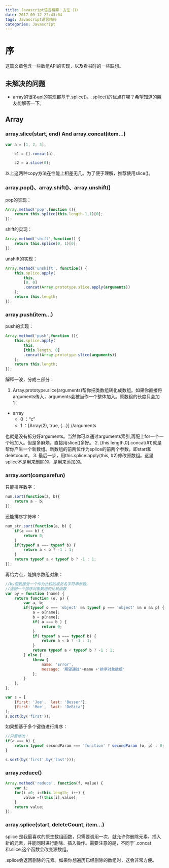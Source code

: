 ```yaml
---
title: Javascript语言精粹：方法（1）
date: 2017-09-12 22:43:04
tags: Javascript语言精粹
categories: Javascript
---
```

# 序
这篇文章包含一些数组API的实现，以及看书时的一些联想。

<!-- more -->
## 未解决的问题
- array的很多api的实现都基于.splice()。.splice()的优点在哪？希望知道的朋友能解答一下。
## Array
### array.slice(start, end) And array.concat(item...)
```javascript
var a = [1, 2, 3],

    c1 = [].concat(a),

    c2 = a.slice(0);
```
以上这两种copy方法在性能上相差无几。为了便于理解，推荐使用slice()。
### array.pop()、array.shift()、array.unshift()
pop的实现：
```javascript
Array.method('pop',function (){
	return this.splice(this.length-1,1)[0];
});
```
shift的实现：
```javascript
Array.method('shift',function() {
	return this.splice(0, 1)[0];
});
```
unshift的实现：
```javascript
Array.method('unshift', function() {
	this.splice.apply(
		this,
		[0, 0]
		.concat(Array.prototype.slice.apply(arguments))
	);
	return this.length;
});
```
### array.push(item...)
push的实现：
```javascript
Array.method('push',function (){
	this.splice.apply(
		this,
		[this.length, 0]
		.concat(Array.prototype.slice(arguments))
	);
	return this.length;
});
```
解释一波，分成三部分：
1. Array.prototype.slice(arguments)帮你把类数组转化成数组。如果你直接将arguments传入，arguments会被当作一个整体加入。原数组的长度只会加1：
- array
	- 0 ：“c”
	- 1 ：[Array(2), true, {...}] //arguments

也就是没有拆分好arguments。当然你可以通过arguments索引,再配上for一个一个地加入。但是多麻烦，直接用slice()多好。
2. [this.length,0].concat(#1)就是帮你产生一个新数组。新数组的前两位作为splice的前两个参数，即start和deletcount。
3. 最后一步，用this.splice.apply(this, #2)修改原数组。这里splice不是用来删除的，是用来添加的。

### array.sort(comparefun)
只能排序数字：
```javascript
num.sort(function(a, b){
	return a - b;
});
```
还能排序字符串：
```javascript
num_str.sort(function(a, b) {
	if(a === b) {
		return 0;
	}
	if(typeof a === typeof b) {
		return a < b ? -1 : 1;
	}
	return typeof a < typeof b ? -1 : 1;
});
```
再给力点，能排序数组对象：
```javascript
//by函数接受一个作为比较的成员名字符串参数。
//返回一个排序对象数组的比较函数
var by = function (name) {
	return function (o, p) {
		var a, b;
		if(typeof o === 'object' && typeof p === 'object' && o && p) {
			a = o[name];
			b = p[name];
			if( a === b ) {
				return 0;
			}
			if( typeof a === typeof b) {
				return a < b ? -1 : 1;
			}
			return typeof a < typeof b ? -1 : 1;
		} else {
			throw {
				name: 'Error',
				message: '期望通过'+name +'排序对象数组'
			};
		}
	};
};

var s = [
	{first: 'Joe',  last: 'Besser'},
	{first: 'Moe',  last: 'DeRita'}
];
s.sort(by('first'));
```
如果想基于多个键值进行排序：
```javascript
//只要修改：
if(a === b) {
	return typeof secondParam === 'function' ? secondParam (o, p) : 0;
}

s.sort(by('first',by('last')));
```
### array.reduce()
```javascript
Array.method('reduce', function(f, value) {
	var i;
	for(i =0; i<this.length; i++) {
		value =f(this[i],value);
	}
	return value;
});
```
### array.splice(start, deleteCount, item...)
splice 是我最喜欢的原生数组函数，只需要调用一次，就允许你删除元素、插入新的元素，并能同时进行删除、插入操作。需要注意的是，不同于`.concat和.slice,这个函数会改变源数组。

.splice会返回删除的元素。如果你想遍历已经删除的数组时，这会非常方便。
